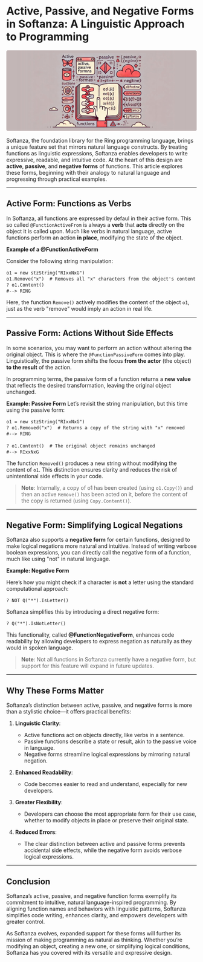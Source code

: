 # Active, Passive, and Negative Forms in Softanza: A Linguistic Approach to Programming
![Multiple function forms in Softanza, by Microsoft Create AI](images/stz-narration-active-passive-negative-function-forms.jpg)

Softanza, the foundation library for the Ring programming language, brings a unique feature set that mirrors natural language constructs. By treating functions as linguistic expressions, Softanza enables developers to write expressive, readable, and intuitive code. At the heart of this design are **active**, **passive**, and **negative forms** of functions. This article explores these forms, beginning with their analogy to natural language and progressing through practical examples.

---

## Active Form: Functions as Verbs  
In Softanza, all functions are expressed by defaul in their active form. This so called `@FunctionActiveFrom` is always a **verb** that **acts** directly on the object it is called upon. Much like verbs in natural language, active functions perform an action **in place**, modifying the state of the object.  

**Example of a @FunctionActiveForm**

Consider the following string manipulation:  

```ring
o1 = new stzString("RIxxNxG")
o1.Remove("x")  # Removes all "x" characters from the object's content
? o1.Content()
#--> RING
```  

Here, the function `Remove()` actively modifies the content of the object `o1`, just as the verb "remove" would imply an action in real life.  

---

## Passive Form: Actions Without Side Effects  
In some scenarios, you may want to perform an action without altering the original object. This is where the `@FunctionPassiveForm` comes into play. Linguistically, the passive form shifts the focus **from the actor** (the object) **to the result** of the action.  

In programming terms, the passive form of a function returns a **new value** that reflects the desired transformation, leaving the original object unchanged.  

**Example: Passive Form**
Let’s revisit the string manipulation, but this time using the passive form:  

```ring
o1 = new stzString("RIxxNxG")
? o1.Removed("x")  # Returns a copy of the string with "x" removed
#--> RING

? o1.Content()  # The original object remains unchanged
#--> RIxxNxG
```  

The function `Removed()` produces a new string without modifying the content of `o1`. This distinction ensures clarity and reduces the risk of unintentional side effects in your code.

> **Note**: Internally, a copy of o1 has been created (using `o1.Copy()`) and then an active `Remove()` has been acted on it, before the content of the copy is returned (using `Copy.Content()`).

---

## Negative Form: Simplifying Logical Negations 

Softanza also supports a **negative form** for certain functions, designed to make logical negations more natural and intuitive. Instead of writing verbose boolean expressions, you can directly call the negative form of a function, much like using "not" in natural language.  

**Example: Negative Form**

Here’s how you might check if a character is **not** a letter using the standard computational approach:  

```ring
? NOT Q("*").IsLetter()
```  

Softanza simplifies this by introducing a direct negative form:  

```ring
? Q("*").IsNotLetter()
```  

This functionality, called **@FunctionNegativeForm**, enhances code readability by allowing developers to express negation as naturally as they would in spoken language.

> **Note**: Not all functions in Softanza currently have a negative form, but support for this feature will expand in future updates.  

---

## Why These Forms Matter  

Softanza’s distinction between active, passive, and negative forms is more than a stylistic choice—it offers practical benefits:  

1. **Linguistic Clarity**:  
   - Active functions act on objects directly, like verbs in a sentence.  
   - Passive functions describe a state or result, akin to the passive voice in language.  
   - Negative forms streamline logical expressions by mirroring natural negation.  

2. **Enhanced Readability**:  
   - Code becomes easier to read and understand, especially for new developers.  

3. **Greater Flexibility**:  
   - Developers can choose the most appropriate form for their use case, whether to modify objects in place or preserve their original state.  

4. **Reduced Errors**:  
   - The clear distinction between active and passive forms prevents accidental side effects, while the negative form avoids verbose logical expressions.

---

## Conclusion  
Softanza’s active, passive, and negative function forms exemplify its commitment to intuitive, natural language-inspired programming. By aligning function names and behaviors with linguistic patterns, Softanza simplifies code writing, enhances clarity, and empowers developers with greater control.  

As Softanza evolves, expanded support for these forms will further its mission of making programming as natural as thinking. Whether you’re modifying an object, creating a new one, or simplifying logical conditions, Softanza has you covered with its versatile and expressive design.